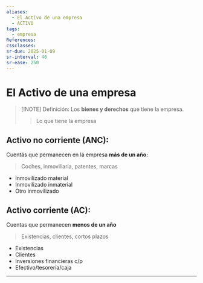 ```yaml
---
aliases:
  - El Activo de una empresa
  - ACTIVO
tags:
  - empresa
References: 
cssclasses: 
sr-due: 2025-01-09
sr-interval: 46
sr-ease: 250
---
```

# El Activo de una empresa

> [!NOTE] Definición: 
> Los **bienes y derechos** que tiene la empresa.
> > Lo que tiene la empresa

## Activo no corriente (ANC):
Cuentás que permanecen en la empresa **más de un año:**
> Coches, inmoviliaria, patentes, marcas
+ Inmovilizado material
+ Inmovilizado inmaterial
+ Otro inmovilizado

## Activo corriente (AC):
Cuentas que permanecen **menos de un año**
> Existencias, clientes, cortos plazos
+ Existencias
+ Clientes
+ Inversiones financieras c/p
+ Efectivo/tesorería/caja


***